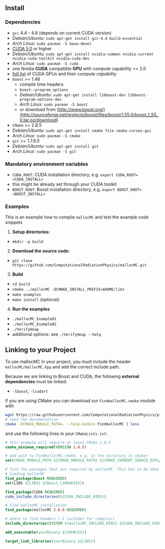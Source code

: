 Install
-------
### Dependencies
 - `gcc` 4.4 - 4.8 (depends on current CUDA version)
  - *Debian/Ubuntu:* `sudo apt-get install gcc-4.4 build-essential`
  - *Arch Linux:* `sudo pacman -S base-devel`
 - [CUDA 5.0](https://developer.nvidia.com/cuda-downloads) or higher
  - *Debian/Ubuntu:* `sudo apt-get install nvidia-common nvidia-current nvidia-cuda-toolkit nvidia-cuda-dev`
  - *Arch Linux:* `sudo pacman -S cuda`
 - one Nvidia **CUDA** compatible **GPU** with compute capability >= 2.0
  - [full list](https://developer.nvidia.com/cuda-gpus) of CUDA GPUs and their *compute capability*
 - `boost` >= 1.48
   - compile time headers
   - `boost::program_options`
   - *Debian/Ubuntu:* `sudo apt-get install libboost-dev libboost-program-options-dev`
   - *Arch Linux:* `sudo pacman -S boost`
   - or download from [http://www.boost.org/](http://sourceforge.net/projects/boost/files/boost/1.55.0/boost_1_55_0.tar.gz/download)
 - `CMake` >= 2.8.5
  - *Debian/Ubuntu:* `sudo apt-get install cmake file cmake-curses-gui`
  - *Arch Linux:* `sudo pacman -S cmake`
 - `git` >= 1.7.9.5
  - *Debian/Ubuntu:* `sudo apt-get install git`
  - *Arch Linux:* `sudo pacman -S git`


### Mandatory environment variables
 - `CUDA_ROOT`: CUDA installation directory, e.g. `export CUDA_ROOT=<CUDA_INSTALL>`
  - this might be already set through your CUDA toolkit
 - `BOOST_ROOT`: Boost installation directory, e.g. `export BOOST_ROOT=<BOOST_INSTALL>`

### Examples
This is an example how to compile `mallocMC` and test the example code snippets

1. **Setup directories:**
 - `mkdir -p build`
2. **Download the source code:**
 -  `git clone https://github.com/ComputationalRadiationPhysics/mallocMC.git`
3. **Build**
 - `cd build`
 - `cmake ../mallocMC -DCMAKE_INSTALL_PREFIX=$HOME/libs`
 - `make examples`
 - `make install` (optional)
4. **Run the examples**
 - `./mallocMC_Example01`
 - `./mallocMC_Example02`
 - `./VerifyHeap`
  - additional options: see `./VerifyHeap --help`


Linking to your Project
-----------------------

To use mallocMC in your project, you must include the header `mallocMC/mallocMC.hpp` and
add the correct include path.

Because we are linking to Boost and CUDA, the following **external dependencies** must be linked:
- `-lboost`, `-lcudart`

If you are using CMake you can download our `FindmallocMC.cmake` module with
```bash
wget https://raw.githubusercontent.com/ComputationalRadiationPhysics/picongpu/dev/src/cmake/FindmallocMC.cmake
# read the documentation
cmake -DCMAKE_MODULE_PATH=. --help-module FindmallocMC | less
```

and use the following lines in your `CMakeLists.txt`:
```cmake
# this example will require at least CMake 2.8.5
cmake_minimum_required(VERSION 2.8.5)

# add path to FindmallocMC.cmake, e.g. in the directory in cmake/
set(CMAKE_MODULE_PATH ${CMAKE_MODULE_PATH} ${CMAKE_CURRENT_SOURCE_DIR}/cmake/)

# find the packages that are required by mallocMC. This has to be done BEFORE
# loading mallocMC
find_package(Boost REQUIRED)
set(LIBS ${LIBS} ${Boost_LIBRARIES})

find_package(CUDA REQUIRED)
cuda_include_directories(${CUDA_INCLUDE_DIRS})

# find mallocMC installation
find_package(mallocMC 2.0.0 REQUIRED)

# where to find headers (-I includes for compiler)
include_directories(SYSTEM ${mallocMC_INCLUDE_DIRS} ${CUDA_INCLUDE_DIRS} ${Boost_INCLUDE_DIRS})

add_executable(yourBinary ${SOURCES})

target_link_libraries(yourBinary ${LIBS})
```
